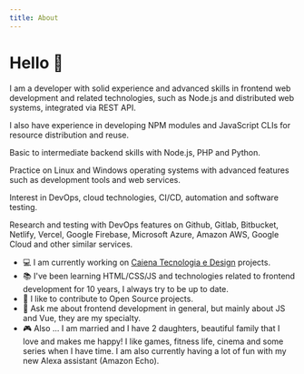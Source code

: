 ```yaml
---
title: About
---
```


# Hello 👋

I am a developer with solid experience and advanced skills in frontend web development and related technologies, such as Node.js and distributed web systems, integrated via REST API.

I also have experience in developing NPM modules and JavaScript CLIs for resource distribution and reuse.

Basic to intermediate backend skills with Node.js, PHP and Python.

Practice on Linux and Windows operating systems with advanced features such as development tools and web services.

Interest in DevOps, cloud technologies, CI/CD, automation and software testing.

Research and testing with DevOps features on Github, Gitlab, Bitbucket, Netlify, Vercel, Google Firebase, Microsoft Azure, Amazon AWS, Google Cloud and other similar services.

- 💻 I am currently working on [Caiena Tecnologia e Design](https://www.caiena.net/) projects.
- 📚 I've been learning HTML/CSS/JS and technologies related to frontend development for 10 years, I always try to be up to date.
- 📖 I like to contribute to Open Source projects.
- 💬 Ask me about frontend development in general, but mainly about JS and Vue, they are my specialty.
- 🎮 Also ... I am married and I have 2 daughters, beautiful family that I love and makes me happy! I like games, fitness life, cinema and some series when I have time. I am also currently having a lot of fun with my new Alexa assistant (Amazon Echo).
